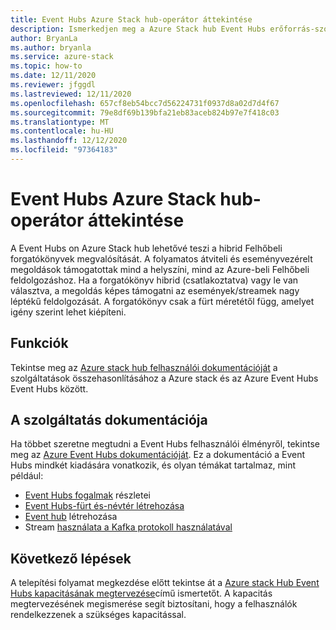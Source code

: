 ```yaml
---
title: Event Hubs Azure Stack hub-operátor áttekintése
description: Ismerkedjen meg a Azure Stack hub Event Hubs erőforrás-szolgáltatóval.
author: BryanLa
ms.author: bryanla
ms.service: azure-stack
ms.topic: how-to
ms.date: 12/11/2020
ms.reviewer: jfggdl
ms.lastreviewed: 12/11/2020
ms.openlocfilehash: 657cf8eb54bcc7d56224731f0937d8a02d7d4f67
ms.sourcegitcommit: 79e8df69b139bfa21eb83aceb824b97e7f418c03
ms.translationtype: MT
ms.contentlocale: hu-HU
ms.lasthandoff: 12/12/2020
ms.locfileid: "97364183"
---
```

# <a name="event-hubs-on-azure-stack-hub-operator-overview"></a>Event Hubs Azure Stack hub-operátor áttekintése

A Event Hubs on Azure Stack hub lehetővé teszi a hibrid Felhőbeli forgatókönyvek megvalósítását. A folyamatos átviteli és eseményvezérelt megoldások támogatottak mind a helyszíni, mind az Azure-beli Felhőbeli feldolgozáshoz. Ha a forgatókönyv hibrid (csatlakoztatva) vagy le van választva, a megoldás képes támogatni az események/streamek nagy léptékű feldolgozását. A forgatókönyv csak a fürt méretétől függ, amelyet igény szerint lehet kiépíteni. 

## <a name="features"></a>Funkciók

Tekintse meg az [Azure stack hub felhasználói dokumentációját](../user/event-hubs-overview.md) a szolgáltatások összehasonlításához a Azure stack és az Azure Event Hubs Event Hubs között.

## <a name="feature-documentation"></a>A szolgáltatás dokumentációja

Ha többet szeretne megtudni a Event Hubs felhasználói élményről, tekintse meg az [Azure Event Hubs dokumentációját](/azure/event-hubs/). Ez a dokumentáció a Event Hubs mindkét kiadására vonatkozik, és olyan témákat tartalmaz, mint például:

- [Event Hubs fogalmak](/azure/event-hubs/event-hubs-features) részletei
- [Event Hubs-fürt és-névtér létrehozása](/azure/event-hubs/event-hubs-dedicated-cluster-create-portal)
- [Event hub](/azure/event-hubs/event-hubs-create#create-an-event-hub) létrehozása
- Stream [használata a Kafka protokoll használatával](/azure/event-hubs/event-hubs-quickstart-kafka-enabled-event-hubs)


## <a name="next-steps"></a>Következő lépések

A telepítési folyamat megkezdése előtt tekintse át a [Azure stack Hub Event Hubs kapacitásának megtervezése](event-hubs-rp-capacity-planning.md)című ismertetőt. A kapacitás megtervezésének megismerése segít biztosítani, hogy a felhasználók rendelkezzenek a szükséges kapacitással.
